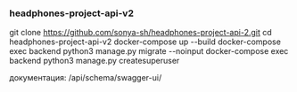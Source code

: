 ### headphones-project-api-v2  
git clone https://github.com/sonya-sh/headphones-project-api-2.git
cd headphones-project-api-v2
docker-compose up --build
docker-compose exec backend python3 manage.py migrate --noinput
docker-compose exec backend python3 manage.py createsuperuser  

документация: /api/schema/swagger-ui/